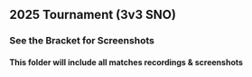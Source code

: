 ## 2025 Tournament (3v3 SNO)

### See the Bracket for Screenshots

#### This folder will include all matches recordings & screenshots

